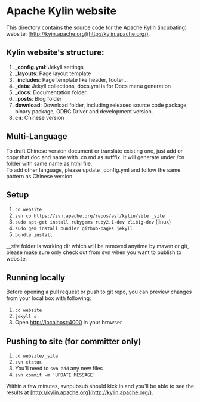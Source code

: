 <!--
{% comment %}
Licensed to the Apache Software Foundation (ASF) under one or more
contributor license agreements.  See the NOTICE file distributed with
this work for additional information regarding copyright ownership.
The ASF licenses this file to you under the Apache License, Version 2.0
(the "License"); you may not use this file except in compliance with
the License.  You may obtain a copy of the License at

http://www.apache.org/licenses/LICENSE-2.0

Unless required by applicable law or agreed to in writing, software
distributed under the License is distributed on an "AS IS" BASIS,
WITHOUT WARRANTIES OR CONDITIONS OF ANY KIND, either express or implied.
See the License for the specific language governing permissions and
limitations under the License.
{% endcomment %}
-->

# Apache Kylin website  
This directory contains the source code for the Apache Kylin (incubating) website:
[http://kyin.apache.org](http://kylin.apache.org/).

## Kylin website's structure:

1. ___config.yml__: Jekyll settings
2. ___layouts__: Page layout template
3. ___includes__: Page template like header, footer...
2. ___data__: Jekyll collections, docs.yml is for Docs menu generation
3. ___docs__: Documentation folder
4. ___posts__: Blog folder
5. __download__: Download folder, including released source code package, binary package, ODBC Driver and development version.
6. __cn__: Chinese version 

## Multi-Language
To draft Chinese version document or translate existing one, just add or copy that doc and name with .cn.md as sufffix. It will generate under /cn folder with same name as html file.  
To add other language, please update _config.yml and follow the same pattern as Chinese version.

## Setup

1. `cd website`
2. `svn co https://svn.apache.org/repos/asf/kylin/site _site`
3. `sudo apt-get install rubygems ruby2.1-dev zlib1g-dev` (linux)
4. `sudo gem install bundler github-pages jekyll`
5. `bundle install`

___site_ folder is working dir which will be removed anytime by maven or git, please make sure only check out from svn when you want to publish to website.

## Running locally  
Before opening a pull request or push to git repo, you can preview changes from your local box with following:

1. `cd website`
2. `jekyll s`
3. Open [http://localhost:4000](http://localhost:4000) in your browser

## Pushing to site (for committer only)  
1. `cd website/_site`
2. `svn status`
3. You'll need to `svn add` any new files
4. `svn commit -m 'UPDATE MESSAGE'`

Within a few minutes, svnpubsub should kick in and you'll be able to
see the results at
[http://kylin.apache.org](http://kylin.apache.org/).